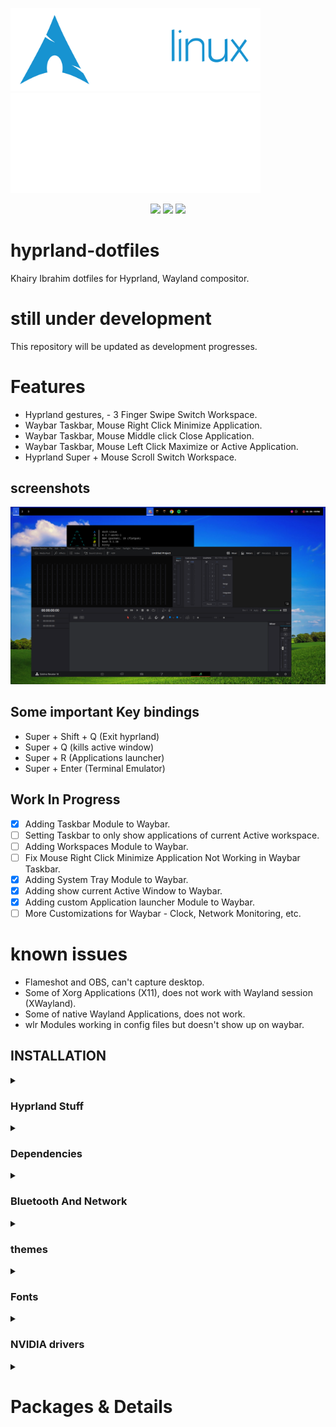 <img align="left"> <img width="400" src="./gallery/archlinux-logo-light.png">
<img align="right"> <img width="400" src="./gallery/hyprland-logo-light.svg">


<div align="center">
<img src="https://img.shields.io/github/last-commit/KhairyIbrahim/hyprland-dotfiles?style=for-the-badge&logo=github&color=a6da95&logoColor=D9E0EE&labelColor=302D41"/>
<img src="https://img.shields.io/github/repo-size/KhairyIbrahim/hyprland-dotfiles?style=for-the-badge&logo=dropbox&color=7dc4e4&logoColor=D9E0EE&labelColor=302D41"/>
<img src="https://img.shields.io/github/stars/KhairyIbrahim/hyprland-dotfiles?style=for-the-badge&logo=powerpages&color=cba6f7&logoColor=D9E0EE&labelColor=302D41"/>
</div>

# hyprland-dotfiles
Khairy Ibrahim dotfiles for Hyprland, Wayland compositor.

# still under development
This repository will be updated as development progresses.






  # Features
- Hyprland gestures, - 3 Finger Swipe Switch Workspace.
- Waybar Taskbar, Mouse Right Click Minimize Application.
- Waybar Taskbar, Mouse Middle click Close Application.
- Waybar Taskbar, Mouse Left Click Maximize or Active Application.
- Hyprland Super + Mouse Scroll Switch Workspace.

## screenshots
![Screenshot](/gallery/1.png)


## Some important Key bindings
- Super + Shift + Q (Exit hyprland)
- Super + Q (kills active window)
- Super + R (Applications launcher)
- Super + Enter (Terminal Emulator)

## Work In Progress
- [x] Adding Taskbar Module to Waybar.
- [ ] Setting Taskbar to only show applications of current Active workspace.
- [ ] Adding Workspaces Module to Waybar.
- [ ] Fix Mouse Right Click Minimize Application Not Working in Waybar Taskbar.
- [x] Adding System Tray Module to Waybar.
- [x] Adding show current Active Window to Waybar.
- [x] Adding custom Application launcher Module to Waybar.
- [ ] More Customizations for Waybar - Clock, Network Monitoring, etc.

# known issues
- Flameshot and OBS, can't capture desktop.
- Some of Xorg Applications (X11), does not work with Wayland session (XWayland).
- Some of native Wayland Applications, does not work.
- wlr Modules working in config files but doesn't show up on waybar.


## INSTALLATION
<div align="left">

<details>
<summary><h3>Hyprland Stuff</h3></summary>


```sh
yay -S hyprland-nvidia xdg-desktop-portal-hyprland waybar swaync swww waypaper-git
rofi-lbonn-wayland-git xfce-polkit swayosd-git swayidle gestures gammastep mugshot
gtklock gtklock-playerctl-module gtklock-powerbar-module gtklock-userinfo-module copyq

```
</details>





<details>
<summary><h3>Dependencies</h3></summary>


```sh
yay -S xorg-xwayland xwaylandvideobridge-cursor-mode-2-git ffmpegthumbnailer tumbler
qt5-wayland qt6-wayland gtk3 gtk4 glew-wayland glfw-wayland
pamixer playerctl wireplumber pavucontrol qjackctl pasystray-wayland
brightnessctl grim slurp swappy mtpfs gvfs gvfs-mtp gvfs-gphoto2

```
</details>




<details>
<summary><h3>Bluetooth And Network</h3></summary>


```sh
yay -S bluez bluez-utils blueman networkmanager network-manager-applet
```
</details>





<details>
<summary><h3>themes</h3></summary>


```sh
yay -S nwg-look-bin kvantum qt5ct qt6ct kvantum-theme-catppuccin-git
papirus-icon-theme papirus-folders-catppuccin-git material-cursors-git sound-theme-smooth 
catppuccin-gtk-theme-latte catppuccin-gtk-theme-frappe catppuccin-gtk-theme-macchiato catppuccin-gtk-theme-mocha
```
</details>





<details>
<summary><h3>Fonts</h3></summary>


```sh
yay -S noto-fonts noto-fonts-cjk noto-fonts-emoji noto-fonts-extra ttf-noto-nerd
```
</details>




<details>
<summary><h3>NVIDIA drivers</h3></summary>

```sh
yay -S nvidia-dkms nvidia-utils nvidia-settings libva libva-nvidia-driver 
```
</details>










<details>
<summary><h1>Packages & Details</h1></summary>

|  |  |
| :-- | --- |
Distribution | [Arch Linux](https://archlinux.org/)
Compositor | [Hyprland](https://hyprland.org/)
Terminal Emulator | [Kitty](https://sw.kovidgoyal.net/kitty/)
Applications launcher | [Rofi](https://github.com/lbonn/rofi)
Bar | [Waybar](https://github.com/Alexays/Waybar)
Wallpaper| [swww](https://github.com/Horus645/swww) • [Waypaper](https://github.com/anufrievroman/waypaper)
authentication agent | [xfce-polkit](https://github.com/ncopa/xfce-polkit)
Antivirus | [ClamAV](https://www.clamav.net/) • [ClamTk](https://sourceforge.net/projects/clamtk/)
Firewall | [OpenSnitch](https://github.com/evilsocket/opensnitch) • [EtherApe](https://etherape.sourceforge.io/)
Terminal text editor | [Neovim](https://neovim.io/) • [GNU nano](https://www.nano-editor.org/)
text editor | [VSCodium](https://vscodium.com/)
Terminal File Manager | [LF](https://github.com/gokcehan/lf)
File Manager | [Nemo](https://github.com/linuxmint/nemo)
File Archiver Utility | [PeaZip](https://peazip.github.io/)
Interactive Shell | [fish](https://fishshell.com/)
System Shell | [GNU Bash](https://www.gnu.org/software/bash/)
Network management | [NetworkManager](https://networkmanager.dev/) • [NM-Applet/connection-editor](https://gitlab.gnome.org/GNOME/network-manager-applet)
Modem management | [ModemManager](https://www.freedesktop.org/wiki/Software/ModemManager/) • [Modem Manager GUI](https://sourceforge.net/projects/modem-manager-gui/)
Bluetooth | [BlueZ](http://www.bluez.org/) • [Blueman](https://github.com/blueman-project/blueman)
Login Manager | [SDDM](https://github.com/sddm/sddm)
Screen Sharing | [grim](https://github.com/emersion/grim) • [slurp](https://github.com/emersion/slurp) • [swappy](https://github.com/jtheoof/swappy) • [OBS Studio](https://obsproject.com/)
Notification Daemon | [SwayNotificationCenter](https://github.com/ErikReider/SwayNotificationCenter) • [SwayOSD](https://github.com/ErikReider/SwayOSD)
Input Tools | [gestures](https://gitlab.com/cunidev/gestures)
Screen locker | [gtklock](https://github.com/jovanlanik/gtklock) • [userinfo-module](https://github.com/jovanlanik/gtklock-userinfo-module) • [Mugshot](https://github.com/bluesabre/mugshot) • [powerbar-module](https://github.com/jovanlanik/gtklock-powerbar-module) • [playerctl-module](https://github.com/jovanlanik/gtklock-playerctl-module)
Clipboard Manager | [CopyQ](https://hluk.github.io/CopyQ/)
Theme Manager | [nwg look](https://github.com/nwg-piotr/nwg-look) • [Kvantum](https://github.com/tsujan/Kvantum) • [qt5ct](https://github.com/desktop-app/qt5ct)
Theme | [Catppuccin](https://catppuccin-website.vercel.app/)
Cursor And Icon Pack | [Material Cursors](https://github.com/varlesh/material-cursors) • [Papirus Icon Pack](https://github.com/PapirusDevelopmentTeam) • [Papirus Icon Theme folders](https://github.com/catppuccin/papirus-folders)
Audio Control | [pavucontrol](https://github.com/pulseaudio/pavucontrol) • [pasystray](https://github.com/christophgysin/pasystray) • [QjackCtl](https://github.com/rncbc/qjackctl)
Power Management | [TLP](https://github.com/linrunner/TLP) • [TLPUI](https://github.com/d4nj1/TLPUI) • [auto cpufreq](https://github.com/AdnanHodzic/auto-cpufreq) • [Slimbook Battery](https://github.com/Slimbook-Team/slimbookbattery) • [PowerTOP](https://github.com/fenrus75/powertop) • [swayidle](https://github.com/swaywm/swayidle)

</details>

